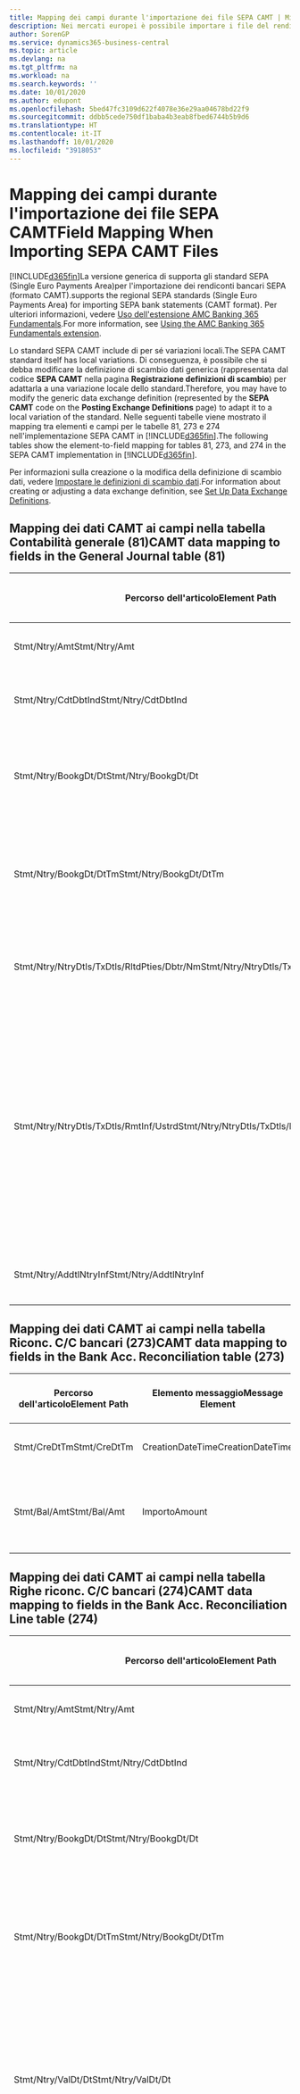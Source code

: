 ```yaml
---
title: Mapping dei campi durante l'importazione dei file SEPA CAMT | Microsoft Docs
description: Nei mercati europei è possibile importare i file del rendiconto bancario negli standard SEPA (Single Euro Payments Area) locali.
author: SorenGP
ms.service: dynamics365-business-central
ms.topic: article
ms.devlang: na
ms.tgt_pltfrm: na
ms.workload: na
ms.search.keywords: ''
ms.date: 10/01/2020
ms.author: edupont
ms.openlocfilehash: 5bed47fc3109d622f4078e36e29aa04678bd22f9
ms.sourcegitcommit: ddbb5cede750df1baba4b3eab8fbed6744b5b9d6
ms.translationtype: HT
ms.contentlocale: it-IT
ms.lasthandoff: 10/01/2020
ms.locfileid: "3918053"
---
```

# <a name="field-mapping-when-importing-sepa-camt-files"></a><span data-ttu-id="7b9f2-103">Mapping dei campi durante l'importazione dei file SEPA CAMT</span><span class="sxs-lookup"><span data-stu-id="7b9f2-103">Field Mapping When Importing SEPA CAMT Files</span></span>
[!INCLUDE[d365fin](includes/d365fin_md.md)]<span data-ttu-id="7b9f2-104">La versione generica di  supporta gli standard SEPA (Single Euro Payments Area)per l'importazione dei rendiconti bancari SEPA (formato CAMT).</span><span class="sxs-lookup"><span data-stu-id="7b9f2-104">supports the regional SEPA standards (Single Euro Payments Area) for importing SEPA bank statements (CAMT format).</span></span> <span data-ttu-id="7b9f2-105">Per ulteriori informazioni, vedere [Uso dell'estensione AMC Banking 365 Fundamentals](ui-extensions-amc-banking.md).</span><span class="sxs-lookup"><span data-stu-id="7b9f2-105">For more information, see [Using the AMC Banking 365 Fundamentals extension](ui-extensions-amc-banking.md).</span></span>  

 <span data-ttu-id="7b9f2-106">Lo standard SEPA CAMT include di per sé variazioni locali.</span><span class="sxs-lookup"><span data-stu-id="7b9f2-106">The SEPA CAMT standard itself has local variations.</span></span> <span data-ttu-id="7b9f2-107">Di conseguenza, è possibile che si debba modificare la definizione di scambio dati generica (rappresentata dal codice **SEPA CAMT** nella pagina **Registrazione definizioni di scambio**) per adattarla a una variazione locale dello standard.</span><span class="sxs-lookup"><span data-stu-id="7b9f2-107">Therefore, you may have to modify the generic data exchange definition (represented by the **SEPA CAMT** code on the **Posting Exchange Definitions** page) to adapt it to a local variation of the standard.</span></span> <span data-ttu-id="7b9f2-108">Nelle seguenti tabelle viene mostrato il mapping tra elementi e campi per le tabelle 81, 273 e 274 nell'implementazione SEPA CAMT in [!INCLUDE[d365fin](includes/d365fin_md.md)].</span><span class="sxs-lookup"><span data-stu-id="7b9f2-108">The following tables show the element-to-field mapping for tables 81, 273, and 274 in the SEPA CAMT implementation in [!INCLUDE[d365fin](includes/d365fin_md.md)].</span></span>  

 <span data-ttu-id="7b9f2-109">Per informazioni sulla creazione o la modifica della definizione di scambio dati, vedere [Impostare le definizioni di scambio dati](across-how-to-set-up-data-exchange-definitions.md).</span><span class="sxs-lookup"><span data-stu-id="7b9f2-109">For information about creating or adjusting a data exchange definition, see [Set Up Data Exchange Definitions](across-how-to-set-up-data-exchange-definitions.md).</span></span>  

## <a name="camt-data-mapping-to-fields-in-the-general-journal-table-81"></a><span data-ttu-id="7b9f2-110">Mapping dei dati CAMT ai campi nella tabella Contabilità generale (81)</span><span class="sxs-lookup"><span data-stu-id="7b9f2-110">CAMT data mapping to fields in the General Journal table (81)</span></span>  

|<span data-ttu-id="7b9f2-111">Percorso dell'articolo</span><span class="sxs-lookup"><span data-stu-id="7b9f2-111">Element Path</span></span>|<span data-ttu-id="7b9f2-112">Elemento messaggio</span><span class="sxs-lookup"><span data-stu-id="7b9f2-112">Message Element</span></span>|<span data-ttu-id="7b9f2-113">Tipo di dati</span><span class="sxs-lookup"><span data-stu-id="7b9f2-113">Data Type</span></span>|<span data-ttu-id="7b9f2-114">Descrizione</span><span class="sxs-lookup"><span data-stu-id="7b9f2-114">Description</span></span>|<span data-ttu-id="7b9f2-115">Identificatore segno negativo</span><span class="sxs-lookup"><span data-stu-id="7b9f2-115">Negative-Sign Identifier</span></span>|<span data-ttu-id="7b9f2-116">Nr. campo</span><span class="sxs-lookup"><span data-stu-id="7b9f2-116">Field No.</span></span>|<span data-ttu-id="7b9f2-117">Nome campo</span><span class="sxs-lookup"><span data-stu-id="7b9f2-117">Field Name</span></span>|  
|------------------|---------------------|---------------|-----------------|-------------------------------|---------------|----------------|  
|<span data-ttu-id="7b9f2-118">Stmt/Ntry/Amt</span><span class="sxs-lookup"><span data-stu-id="7b9f2-118">Stmt/Ntry/Amt</span></span>|<span data-ttu-id="7b9f2-119">Importo</span><span class="sxs-lookup"><span data-stu-id="7b9f2-119">Amount</span></span>|<span data-ttu-id="7b9f2-120">Decimale</span><span class="sxs-lookup"><span data-stu-id="7b9f2-120">Decimal</span></span>|<span data-ttu-id="7b9f2-121">Specifica l'importo di denaro nel movimento cassa.</span><span class="sxs-lookup"><span data-stu-id="7b9f2-121">The amount of money in the cash entry</span></span>||<span data-ttu-id="7b9f2-122">13</span><span class="sxs-lookup"><span data-stu-id="7b9f2-122">13</span></span>|<span data-ttu-id="7b9f2-123">Importo</span><span class="sxs-lookup"><span data-stu-id="7b9f2-123">Amount</span></span>|  
|<span data-ttu-id="7b9f2-124">Stmt/Ntry/CdtDbtInd</span><span class="sxs-lookup"><span data-stu-id="7b9f2-124">Stmt/Ntry/CdtDbtInd</span></span>|<span data-ttu-id="7b9f2-125">CreditDebitIndicator</span><span class="sxs-lookup"><span data-stu-id="7b9f2-125">CreditDebitIndicator</span></span>|<span data-ttu-id="7b9f2-126">Testo</span><span class="sxs-lookup"><span data-stu-id="7b9f2-126">Text</span></span>|<span data-ttu-id="7b9f2-127">Indica se il movimento è un credito o un debito</span><span class="sxs-lookup"><span data-stu-id="7b9f2-127">Indicates whether the entry is a credit or a debit entry</span></span>|<span data-ttu-id="7b9f2-128">DBIT</span><span class="sxs-lookup"><span data-stu-id="7b9f2-128">DBIT</span></span>|<span data-ttu-id="7b9f2-129">13</span><span class="sxs-lookup"><span data-stu-id="7b9f2-129">13</span></span>|<span data-ttu-id="7b9f2-130">Importo</span><span class="sxs-lookup"><span data-stu-id="7b9f2-130">Amount</span></span>|  
|<span data-ttu-id="7b9f2-131">Stmt/Ntry/BookgDt/Dt</span><span class="sxs-lookup"><span data-stu-id="7b9f2-131">Stmt/Ntry/BookgDt/Dt</span></span>|<span data-ttu-id="7b9f2-132">Data</span><span class="sxs-lookup"><span data-stu-id="7b9f2-132">Date</span></span>|<span data-ttu-id="7b9f2-133">Data</span><span class="sxs-lookup"><span data-stu-id="7b9f2-133">Date</span></span>|<span data-ttu-id="7b9f2-134">Data in cui un movimento viene registrato in un conto nei registri di chi utilizza il conto</span><span class="sxs-lookup"><span data-stu-id="7b9f2-134">The date when an entry is posted to an account on the account servicer's books</span></span>||<span data-ttu-id="7b9f2-135">5</span><span class="sxs-lookup"><span data-stu-id="7b9f2-135">5</span></span>|<span data-ttu-id="7b9f2-136">Data di registrazione:</span><span class="sxs-lookup"><span data-stu-id="7b9f2-136">Posting Date</span></span>|  
|<span data-ttu-id="7b9f2-137">Stmt/Ntry/BookgDt/DtTm</span><span class="sxs-lookup"><span data-stu-id="7b9f2-137">Stmt/Ntry/BookgDt/DtTm</span></span>|<span data-ttu-id="7b9f2-138">DataOra</span><span class="sxs-lookup"><span data-stu-id="7b9f2-138">DateTime</span></span>|<span data-ttu-id="7b9f2-139">DataOra</span><span class="sxs-lookup"><span data-stu-id="7b9f2-139">DateTime</span></span>|<span data-ttu-id="7b9f2-140">Data e ora in cui un movimento viene registrato in un conto nei registri di chi utilizza il conto</span><span class="sxs-lookup"><span data-stu-id="7b9f2-140">The date and time when an entry is posted to an account on the account servicer's books</span></span>||<span data-ttu-id="7b9f2-141">5</span><span class="sxs-lookup"><span data-stu-id="7b9f2-141">5</span></span>|<span data-ttu-id="7b9f2-142">Data di registrazione:</span><span class="sxs-lookup"><span data-stu-id="7b9f2-142">Posting Date</span></span>|  
|<span data-ttu-id="7b9f2-143">Stmt/Ntry/NtryDtls/TxDtls/RltdPties/Dbtr/Nm</span><span class="sxs-lookup"><span data-stu-id="7b9f2-143">Stmt/Ntry/NtryDtls/TxDtls/RltdPties/Dbtr/Nm</span></span>|<span data-ttu-id="7b9f2-144">Nome</span><span class="sxs-lookup"><span data-stu-id="7b9f2-144">Name</span></span>|<span data-ttu-id="7b9f2-145">Testo</span><span class="sxs-lookup"><span data-stu-id="7b9f2-145">Text</span></span>|<span data-ttu-id="7b9f2-146">Nome della parte che deve una somma di denaro al creditore (finale)</span><span class="sxs-lookup"><span data-stu-id="7b9f2-146">The name of the party that owes an amount of money to the (ultimate) creditor</span></span>||<span data-ttu-id="7b9f2-147">1221</span><span class="sxs-lookup"><span data-stu-id="7b9f2-147">1221</span></span>|<span data-ttu-id="7b9f2-148">Informazioni sul pagante</span><span class="sxs-lookup"><span data-stu-id="7b9f2-148">Payer Information</span></span>|  
|<span data-ttu-id="7b9f2-149">Stmt/Ntry/NtryDtls/TxDtls/RmtInf/Ustrd</span><span class="sxs-lookup"><span data-stu-id="7b9f2-149">Stmt/Ntry/NtryDtls/TxDtls/RmtInf/Ustrd</span></span>|<span data-ttu-id="7b9f2-150">Non strutturato</span><span class="sxs-lookup"><span data-stu-id="7b9f2-150">Unstructured</span></span>|<span data-ttu-id="7b9f2-151">Testo</span><span class="sxs-lookup"><span data-stu-id="7b9f2-151">Text</span></span>|<span data-ttu-id="7b9f2-152">Informazioni fornite per consentire la corrispondenza o riconciliazione di un movimento con gli articoli oggetto del pagamento, come le fatture aziendali in un sistema conto clienti, in un form non strutturato</span><span class="sxs-lookup"><span data-stu-id="7b9f2-152">Information supplied to enable the matching/reconciliation of an entry with the items that the payment is intended to settle, such as commercial invoices in an accounts-receivable system, in an unstructured form</span></span>||<span data-ttu-id="7b9f2-153">8</span><span class="sxs-lookup"><span data-stu-id="7b9f2-153">8</span></span>|<span data-ttu-id="7b9f2-154">Descrizione</span><span class="sxs-lookup"><span data-stu-id="7b9f2-154">Description</span></span>|  
|<span data-ttu-id="7b9f2-155">Stmt/Ntry/AddtlNtryInf</span><span class="sxs-lookup"><span data-stu-id="7b9f2-155">Stmt/Ntry/AddtlNtryInf</span></span>|<span data-ttu-id="7b9f2-156">AdditionalEntryInformation</span><span class="sxs-lookup"><span data-stu-id="7b9f2-156">AdditionalEntryInformation</span></span>|<span data-ttu-id="7b9f2-157">Testo</span><span class="sxs-lookup"><span data-stu-id="7b9f2-157">Text</span></span>|<span data-ttu-id="7b9f2-158">Informazioni aggiuntive relative al movimento</span><span class="sxs-lookup"><span data-stu-id="7b9f2-158">Additional information about the entry</span></span>||<span data-ttu-id="7b9f2-159">1222</span><span class="sxs-lookup"><span data-stu-id="7b9f2-159">1222</span></span>|<span data-ttu-id="7b9f2-160">Informazioni sulla transazione</span><span class="sxs-lookup"><span data-stu-id="7b9f2-160">Transaction Information</span></span>|  

## <a name="camt-data-mapping-to-fields-in-the-bank-acc-reconciliation-table-273"></a><span data-ttu-id="7b9f2-161">Mapping dei dati CAMT ai campi nella tabella Riconc. C/C bancari (273)</span><span class="sxs-lookup"><span data-stu-id="7b9f2-161">CAMT data mapping to fields in the Bank Acc. Reconciliation table (273)</span></span>  

|<span data-ttu-id="7b9f2-162">Percorso dell'articolo</span><span class="sxs-lookup"><span data-stu-id="7b9f2-162">Element Path</span></span>|<span data-ttu-id="7b9f2-163">Elemento messaggio</span><span class="sxs-lookup"><span data-stu-id="7b9f2-163">Message Element</span></span>|<span data-ttu-id="7b9f2-164">Tipo di dati</span><span class="sxs-lookup"><span data-stu-id="7b9f2-164">Data Type</span></span>|<span data-ttu-id="7b9f2-165">Descrizione</span><span class="sxs-lookup"><span data-stu-id="7b9f2-165">Description</span></span>|<span data-ttu-id="7b9f2-166">Identificatore segno negativo</span><span class="sxs-lookup"><span data-stu-id="7b9f2-166">Negative-Sign Identifier</span></span>|<span data-ttu-id="7b9f2-167">Nr. campo</span><span class="sxs-lookup"><span data-stu-id="7b9f2-167">Field No.</span></span>|<span data-ttu-id="7b9f2-168">Nome campo</span><span class="sxs-lookup"><span data-stu-id="7b9f2-168">Field Name</span></span>|  
|------------------|---------------------|---------------|-----------------|-------------------------------|---------------|----------------|  
|<span data-ttu-id="7b9f2-169">Stmt/CreDtTm</span><span class="sxs-lookup"><span data-stu-id="7b9f2-169">Stmt/CreDtTm</span></span>|<span data-ttu-id="7b9f2-170">CreationDateTime</span><span class="sxs-lookup"><span data-stu-id="7b9f2-170">CreationDateTime</span></span>|<span data-ttu-id="7b9f2-171">Data</span><span class="sxs-lookup"><span data-stu-id="7b9f2-171">Date</span></span>|<span data-ttu-id="7b9f2-172">Data e ora di creazione del messaggio</span><span class="sxs-lookup"><span data-stu-id="7b9f2-172">The date and time when the message was created</span></span>||<span data-ttu-id="7b9f2-173">3</span><span class="sxs-lookup"><span data-stu-id="7b9f2-173">3</span></span>|<span data-ttu-id="7b9f2-174">Data estratto conto</span><span class="sxs-lookup"><span data-stu-id="7b9f2-174">Statement Date</span></span>|  
|<span data-ttu-id="7b9f2-175">Stmt/Bal/Amt</span><span class="sxs-lookup"><span data-stu-id="7b9f2-175">Stmt/Bal/Amt</span></span>|<span data-ttu-id="7b9f2-176">Importo</span><span class="sxs-lookup"><span data-stu-id="7b9f2-176">Amount</span></span>|<span data-ttu-id="7b9f2-177">Decimale</span><span class="sxs-lookup"><span data-stu-id="7b9f2-177">Decimal</span></span>|<span data-ttu-id="7b9f2-178">Importo risultante dagli importi al netto per tutti i movimenti dare e avere</span><span class="sxs-lookup"><span data-stu-id="7b9f2-178">The amount resulting from the netted amounts for all debit and credit entries</span></span>||<span data-ttu-id="7b9f2-179">4</span><span class="sxs-lookup"><span data-stu-id="7b9f2-179">4</span></span>|<span data-ttu-id="7b9f2-180">Saldo finale estratto conto</span><span class="sxs-lookup"><span data-stu-id="7b9f2-180">Statement Ending Balance</span></span>|  

## <a name="camt-data-mapping-to-fields-in-the-bank-acc-reconciliation-line-table-274"></a><span data-ttu-id="7b9f2-181">Mapping dei dati CAMT ai campi nella tabella Righe riconc. C/C bancari (274)</span><span class="sxs-lookup"><span data-stu-id="7b9f2-181">CAMT data mapping to fields in the Bank Acc. Reconciliation Line table (274)</span></span>  

|<span data-ttu-id="7b9f2-182">Percorso dell'articolo</span><span class="sxs-lookup"><span data-stu-id="7b9f2-182">Element Path</span></span>|<span data-ttu-id="7b9f2-183">Elemento messaggio</span><span class="sxs-lookup"><span data-stu-id="7b9f2-183">Message Element</span></span>|<span data-ttu-id="7b9f2-184">Tipo di dati</span><span class="sxs-lookup"><span data-stu-id="7b9f2-184">Data Type</span></span>|<span data-ttu-id="7b9f2-185">Descrizione</span><span class="sxs-lookup"><span data-stu-id="7b9f2-185">Description</span></span>|<span data-ttu-id="7b9f2-186">Identificatore segno negativo</span><span class="sxs-lookup"><span data-stu-id="7b9f2-186">Negative-Sign Identifier</span></span>|<span data-ttu-id="7b9f2-187">Nr. campo</span><span class="sxs-lookup"><span data-stu-id="7b9f2-187">Field No.</span></span>|<span data-ttu-id="7b9f2-188">Nome campo</span><span class="sxs-lookup"><span data-stu-id="7b9f2-188">Field Name</span></span>|  
|------------------|---------------------|---------------|-----------------|-------------------------------|---------------|----------------|  
|<span data-ttu-id="7b9f2-189">Stmt/Ntry/Amt</span><span class="sxs-lookup"><span data-stu-id="7b9f2-189">Stmt/Ntry/Amt</span></span>|<span data-ttu-id="7b9f2-190">Importo</span><span class="sxs-lookup"><span data-stu-id="7b9f2-190">Amount</span></span>|<span data-ttu-id="7b9f2-191">Decimale</span><span class="sxs-lookup"><span data-stu-id="7b9f2-191">Decimal</span></span>|<span data-ttu-id="7b9f2-192">Specifica l'importo di denaro nel movimento cassa.</span><span class="sxs-lookup"><span data-stu-id="7b9f2-192">The amount of money in the cash entry</span></span>||<span data-ttu-id="7b9f2-193">7</span><span class="sxs-lookup"><span data-stu-id="7b9f2-193">7</span></span>|<span data-ttu-id="7b9f2-194">Importo estratto conto</span><span class="sxs-lookup"><span data-stu-id="7b9f2-194">Statement Amount</span></span>|  
|<span data-ttu-id="7b9f2-195">Stmt/Ntry/CdtDbtInd</span><span class="sxs-lookup"><span data-stu-id="7b9f2-195">Stmt/Ntry/CdtDbtInd</span></span>|<span data-ttu-id="7b9f2-196">CreditDebitIndicator</span><span class="sxs-lookup"><span data-stu-id="7b9f2-196">CreditDebitIndicator</span></span>|<span data-ttu-id="7b9f2-197">Testo</span><span class="sxs-lookup"><span data-stu-id="7b9f2-197">Text</span></span>|<span data-ttu-id="7b9f2-198">Indica se il movimento è un credito o un debito</span><span class="sxs-lookup"><span data-stu-id="7b9f2-198">Indicates whether the entry is a credit or a debit entry</span></span>|<span data-ttu-id="7b9f2-199">DBIT</span><span class="sxs-lookup"><span data-stu-id="7b9f2-199">DBIT</span></span>|<span data-ttu-id="7b9f2-200">7</span><span class="sxs-lookup"><span data-stu-id="7b9f2-200">7</span></span>|<span data-ttu-id="7b9f2-201">Importo estratto conto</span><span class="sxs-lookup"><span data-stu-id="7b9f2-201">Statement Amount</span></span>|  
|<span data-ttu-id="7b9f2-202">Stmt/Ntry/BookgDt/Dt</span><span class="sxs-lookup"><span data-stu-id="7b9f2-202">Stmt/Ntry/BookgDt/Dt</span></span>|<span data-ttu-id="7b9f2-203">Data</span><span class="sxs-lookup"><span data-stu-id="7b9f2-203">Date</span></span>|<span data-ttu-id="7b9f2-204">Data</span><span class="sxs-lookup"><span data-stu-id="7b9f2-204">Date</span></span>|<span data-ttu-id="7b9f2-205">Data in cui un movimento viene registrato in un conto nei registri di chi utilizza il conto</span><span class="sxs-lookup"><span data-stu-id="7b9f2-205">The date when an entry is posted to an account on the account servicer's books</span></span>||<span data-ttu-id="7b9f2-206">5</span><span class="sxs-lookup"><span data-stu-id="7b9f2-206">5</span></span>|<span data-ttu-id="7b9f2-207">Data transazione</span><span class="sxs-lookup"><span data-stu-id="7b9f2-207">Transaction Date</span></span>|  
|<span data-ttu-id="7b9f2-208">Stmt/Ntry/BookgDt/DtTm</span><span class="sxs-lookup"><span data-stu-id="7b9f2-208">Stmt/Ntry/BookgDt/DtTm</span></span>|<span data-ttu-id="7b9f2-209">DataOra</span><span class="sxs-lookup"><span data-stu-id="7b9f2-209">DateTime</span></span>|<span data-ttu-id="7b9f2-210">DataOra</span><span class="sxs-lookup"><span data-stu-id="7b9f2-210">DateTime</span></span>|<span data-ttu-id="7b9f2-211">Data e ora in cui un movimento viene registrato in un conto nei registri di chi utilizza il conto</span><span class="sxs-lookup"><span data-stu-id="7b9f2-211">The date and time when an entry is posted to an account on the account servicer's books</span></span>||<span data-ttu-id="7b9f2-212">5</span><span class="sxs-lookup"><span data-stu-id="7b9f2-212">5</span></span>|<span data-ttu-id="7b9f2-213">Data transazione</span><span class="sxs-lookup"><span data-stu-id="7b9f2-213">Transaction Date</span></span>|  
|<span data-ttu-id="7b9f2-214">Stmt/Ntry/ValDt/Dt</span><span class="sxs-lookup"><span data-stu-id="7b9f2-214">Stmt/Ntry/ValDt/Dt</span></span>|<span data-ttu-id="7b9f2-215">Data</span><span class="sxs-lookup"><span data-stu-id="7b9f2-215">Date</span></span>|<span data-ttu-id="7b9f2-216">Data</span><span class="sxs-lookup"><span data-stu-id="7b9f2-216">Date</span></span>|<span data-ttu-id="7b9f2-217">Data in cui i cespiti diventano disponibili al proprietario del conto nel caso di un movimento in avere o cessano di essere disponibili nel caso di un movimento in dare</span><span class="sxs-lookup"><span data-stu-id="7b9f2-217">The date when assets become available to the account owner in case of a credit entry, or cease to be available to the account owner in case of a debit entry</span></span>||<span data-ttu-id="7b9f2-218">12</span><span class="sxs-lookup"><span data-stu-id="7b9f2-218">12</span></span>|<span data-ttu-id="7b9f2-219">Data valuta</span><span class="sxs-lookup"><span data-stu-id="7b9f2-219">Value Date</span></span>|  
|<span data-ttu-id="7b9f2-220">Stmt/Ntry/ValDt/DtTm</span><span class="sxs-lookup"><span data-stu-id="7b9f2-220">Stmt/Ntry/ValDt/DtTm</span></span>|<span data-ttu-id="7b9f2-221">DataOra</span><span class="sxs-lookup"><span data-stu-id="7b9f2-221">DateTime</span></span>|<span data-ttu-id="7b9f2-222">DataOra</span><span class="sxs-lookup"><span data-stu-id="7b9f2-222">DateTime</span></span>|<span data-ttu-id="7b9f2-223">Data e ora in cui i cespiti diventano disponibili al proprietario del conto nel caso di un movimento in avere o cessano di essere disponibili nel caso di un movimento in dare</span><span class="sxs-lookup"><span data-stu-id="7b9f2-223">The date and time when assets become available to the account owner in case of a credit entry, or cease to be available to the account owner in case of a debit entry</span></span>||<span data-ttu-id="7b9f2-224">12</span><span class="sxs-lookup"><span data-stu-id="7b9f2-224">12</span></span>|<span data-ttu-id="7b9f2-225">Data valuta</span><span class="sxs-lookup"><span data-stu-id="7b9f2-225">Value Date</span></span>|  
|<span data-ttu-id="7b9f2-226">Stmt/Ntry/NtryDtls/TxDtls/RltdPties/Dbtr/Nm</span><span class="sxs-lookup"><span data-stu-id="7b9f2-226">Stmt/Ntry/NtryDtls/TxDtls/RltdPties/Dbtr/Nm</span></span>|<span data-ttu-id="7b9f2-227">Nome</span><span class="sxs-lookup"><span data-stu-id="7b9f2-227">Name</span></span>|<span data-ttu-id="7b9f2-228">Testo</span><span class="sxs-lookup"><span data-stu-id="7b9f2-228">Text</span></span>|<span data-ttu-id="7b9f2-229">Nome della parte che deve una somma di denaro al creditore (finale)</span><span class="sxs-lookup"><span data-stu-id="7b9f2-229">The name of the party that owes an amount of money to the (ultimate) creditor</span></span>||<span data-ttu-id="7b9f2-230">15</span><span class="sxs-lookup"><span data-stu-id="7b9f2-230">15</span></span>|<span data-ttu-id="7b9f2-231">Informazioni sul pagante</span><span class="sxs-lookup"><span data-stu-id="7b9f2-231">Payer Information</span></span>|  
|<span data-ttu-id="7b9f2-232">Stmt/Ntry/NtryDtls/TxDtls/RmtInf/Ustrd</span><span class="sxs-lookup"><span data-stu-id="7b9f2-232">Stmt/Ntry/NtryDtls/TxDtls/RmtInf/Ustrd</span></span>|<span data-ttu-id="7b9f2-233">Non strutturato</span><span class="sxs-lookup"><span data-stu-id="7b9f2-233">Unstructured</span></span>|<span data-ttu-id="7b9f2-234">Testo</span><span class="sxs-lookup"><span data-stu-id="7b9f2-234">Text</span></span>|<span data-ttu-id="7b9f2-235">Informazioni fornite per consentire la corrispondenza o riconciliazione di un movimento con gli articoli oggetto del pagamento, come le fatture aziendali in un sistema conto clienti, in un form non strutturato</span><span class="sxs-lookup"><span data-stu-id="7b9f2-235">Information supplied to enable the matching/reconciliation of an entry with the items that the payment is intended to settle, such as commercial invoices in an accounts-receivable system, in an unstructured form</span></span>||<span data-ttu-id="7b9f2-236">6</span><span class="sxs-lookup"><span data-stu-id="7b9f2-236">6</span></span>|<span data-ttu-id="7b9f2-237">Descrizione</span><span class="sxs-lookup"><span data-stu-id="7b9f2-237">Description</span></span>|  
|<span data-ttu-id="7b9f2-238">Stmt/Ntry/AddtlNtryInf</span><span class="sxs-lookup"><span data-stu-id="7b9f2-238">Stmt/Ntry/AddtlNtryInf</span></span>|<span data-ttu-id="7b9f2-239">AdditionalEntryInformation</span><span class="sxs-lookup"><span data-stu-id="7b9f2-239">AdditionalEntryInformation</span></span>|<span data-ttu-id="7b9f2-240">Testo</span><span class="sxs-lookup"><span data-stu-id="7b9f2-240">Text</span></span>|<span data-ttu-id="7b9f2-241">Informazioni aggiuntive relative al movimento</span><span class="sxs-lookup"><span data-stu-id="7b9f2-241">Additional information about the entry</span></span>||<span data-ttu-id="7b9f2-242">16</span><span class="sxs-lookup"><span data-stu-id="7b9f2-242">16</span></span>|<span data-ttu-id="7b9f2-243">Informazioni sulla transazione</span><span class="sxs-lookup"><span data-stu-id="7b9f2-243">Transaction Information</span></span>|  

 <span data-ttu-id="7b9f2-244">Gli elementi nel nodo **Ntry** importati in [!INCLUDE[d365fin](includes/d365fin_md.md)], ma di cui non è stato eseguito il mapping ad alcun campo, vengono memorizzati nella tabella **Registrazione definizione colonna scambio dati**.</span><span class="sxs-lookup"><span data-stu-id="7b9f2-244">Elements in the **Ntry** node that are imported into [!INCLUDE[d365fin](includes/d365fin_md.md)] but not mapped to any fields are stored in the **Posting Exch. Column Def** table.</span></span> <span data-ttu-id="7b9f2-245">Gli utenti possono vedere gli elementi nelle pagine **Registrazione riconciliazione pagamenti**, **Collegamento pagamenti** e **Riconciliazioni C/C bancari** scegliendo l'azione **Dettagli riga rendiconto bancario**.</span><span class="sxs-lookup"><span data-stu-id="7b9f2-245">Users can view these elements from the **Payment Reconciliation Journal**, **Payment Application**, and **Bank Acc. Reconciliation** pages by choosing the **Bank Statement Line Details** action.</span></span> <span data-ttu-id="7b9f2-246">Per ulteriori informazioni, vedere [Riconciliare i pagamenti utilizzando il collegamento automatico](receivables-how-reconcile-payments-auto-application.md).</span><span class="sxs-lookup"><span data-stu-id="7b9f2-246">For more information, see [Reconcile Payments Using Automatic Application](receivables-how-reconcile-payments-auto-application.md).</span></span>

> [!IMPORTANT]
> <span data-ttu-id="7b9f2-247">In un'importazione di estratti conto bancari CAMT, [!INCLUDE[d365fin](includes/d365fin_md.md)] si aspetta che ogni transazione sia univoca, ossia il campo **ID transazione** che proviene dal tag *Stmt/Ntry/NtryDtls/TxDtls/Refs/EndToEndId* nel file CAMT, deve essere univoco all'interno della riconciliazione del C/C bancario aperto.</span><span class="sxs-lookup"><span data-stu-id="7b9f2-247">In an import of CAMT bank statements, [!INCLUDE[d365fin](includes/d365fin_md.md)] expects each transaction to be unique, which means that the **Transaction ID** field that comes from the *Stmt/Ntry/NtryDtls/TxDtls/Refs/EndToEndId* tag in the CAMT file, must be unique within the open bank account reconciliation.</span></span> <span data-ttu-id="7b9f2-248">Se le informazioni non sono presenti, [!INCLUDE[d365fin](includes/d365fin_md.md)] ignora il pagamento.</span><span class="sxs-lookup"><span data-stu-id="7b9f2-248">If the information is not present, [!INCLUDE[d365fin](includes/d365fin_md.md)] ignores the payment.</span></span> <span data-ttu-id="7b9f2-249">Se una riconciliazione bancaria precedente sullo stesso C/C bancario è stata registrata con lo stesso ID transazione dell'importazione corrente, la transazione corrente non verrà riconciliata automaticamente ma potrà comunque essere importata.</span><span class="sxs-lookup"><span data-stu-id="7b9f2-249">If an earlier bank reconciliation on the same bank account was posted with the same transaction ID as on the current import, the current transaction will not automatically reconcile but can still be imported.</span></span>

## <a name="see-also"></a><span data-ttu-id="7b9f2-250">Vedere anche</span><span class="sxs-lookup"><span data-stu-id="7b9f2-250">See Also</span></span>  
[<span data-ttu-id="7b9f2-251">Impostazione dello scambio di dati</span><span class="sxs-lookup"><span data-stu-id="7b9f2-251">Setting Up Data Exchange</span></span>](across-set-up-data-exchange.md)  
[<span data-ttu-id="7b9f2-252">Scambio di dati in modalità elettronica</span><span class="sxs-lookup"><span data-stu-id="7b9f2-252">Exchanging Data Electronically</span></span>](across-data-exchange.md)  
<span data-ttu-id="7b9f2-253">[Utilizzo dell'estensione AMC Banking 365 Fundamentals](ui-extensions-amc-banking.md) </span><span class="sxs-lookup"><span data-stu-id="7b9f2-253">[Using the AMC Banking 365 Fundamentals extension](ui-extensions-amc-banking.md) </span></span>  
[<span data-ttu-id="7b9f2-254">Utilizzare gli schemi XML per preparare le definizioni di scambio dati</span><span class="sxs-lookup"><span data-stu-id="7b9f2-254">Use XML Schemas to Prepare Data Exchange Definitions</span></span>](across-how-to-use-xml-schemas-to-prepare-data-exchange-definitions.md)  
[<span data-ttu-id="7b9f2-255">Riconciliare i pagamenti utilizzando il collegamento automatico</span><span class="sxs-lookup"><span data-stu-id="7b9f2-255">Reconcile Payments Using Automatic Application</span></span>](receivables-how-reconcile-payments-auto-application.md)  
